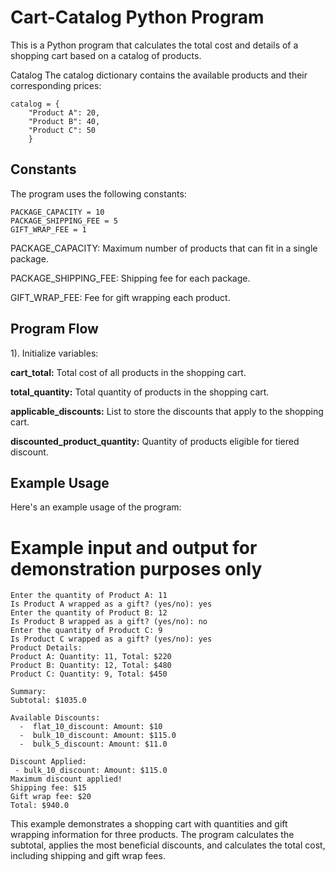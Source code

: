 # Cart-Catalog Python Program


This is a Python program that calculates the total cost and details of a shopping cart based on a catalog of products.

Catalog
The catalog dictionary contains the available products and their corresponding prices:

```
catalog = {
    "Product A": 20,
    "Product B": 40,
    "Product C": 50
    }

```
## Constants
The program uses the following constants:
```
PACKAGE_CAPACITY = 10
PACKAGE_SHIPPING_FEE = 5
GIFT_WRAP_FEE = 1
```
PACKAGE_CAPACITY: Maximum number of products that can fit in a single package.

PACKAGE_SHIPPING_FEE: Shipping fee for each package.

GIFT_WRAP_FEE: Fee for gift wrapping each product.
## Program Flow
1). Initialize variables:

**cart_total:** Total cost of all products in the shopping cart.

**total_quantity:** Total quantity of products in the shopping cart.

**applicable_discounts:** List to store the discounts that apply to the shopping cart.

**discounted_product_quantity:** Quantity of products eligible for tiered discount.


## Example Usage
Here's an example usage of the program:


# Example input and output for demonstration purposes only

```
Enter the quantity of Product A: 11
Is Product A wrapped as a gift? (yes/no): yes
Enter the quantity of Product B: 12
Is Product B wrapped as a gift? (yes/no): no
Enter the quantity of Product C: 9
Is Product C wrapped as a gift? (yes/no): yes
Product Details:
Product A: Quantity: 11, Total: $220
Product B: Quantity: 12, Total: $480
Product C: Quantity: 9, Total: $450

Summary:
Subtotal: $1035.0

Available Discounts:
  -  flat_10_discount: Amount: $10
  -  bulk_10_discount: Amount: $115.0
  -  bulk_5_discount: Amount: $11.0

Discount Applied:
 - bulk_10_discount: Amount: $115.0
Maximum discount applied!
Shipping fee: $15
Gift wrap fee: $20
Total: $940.0

```

This example demonstrates a shopping cart with quantities and gift wrapping information for three products. The program calculates the subtotal, applies the most beneficial discounts, and calculates the total cost, including shipping and gift wrap fees.

